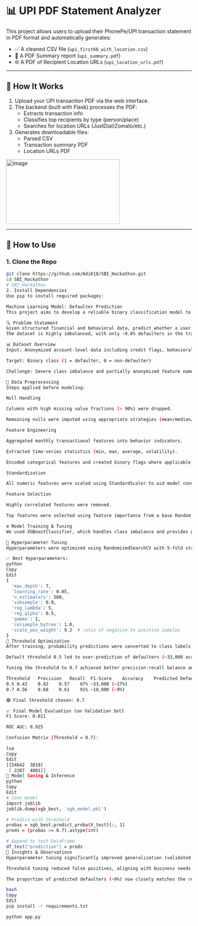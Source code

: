 # 📊 UPI PDF Statement Analyzer

This project allows users to upload their PhonePe/UPI transaction statement in PDF format and automatically generates:

- ✅ A cleaned CSV file (`upi_first60_with_location.csv`)
- 🧾 A PDF Summary report (`upi_summary.pdf`)
- 🌐 A PDF of Recipient Location URLs (`upi_location_urls.pdf`)

---

## 🔧 How It Works

1. Upload your UPI transaction PDF via the web interface.
2. The backend (built with Flask) processes the PDF:
   - Extracts transaction info
   - Classifies top recipients by type (person/place)
   - Searches for location URLs (JustDial/Zomato/etc.)
3. Generates downloadable files:
   - Parsed CSV
   - Transaction summary PDF
   - Location URLs PDF
     
<img width="308" height="175" alt="image" src="https://github.com/user-attachments/assets/84607998-e01a-4078-8ee3-8d4473fd61bd" />


---

## 🚀 How to Use

### 1. Clone the Repo

```bash
git clone https://github.com/AdiK10/SBI_Hackathon.git
cd SBI_Hackathon
# SBI_Hackathon
2. Install Dependencies
Use pip to install required packages:

Machine Learning Model: Defaulter Prediction
This project aims to develop a reliable binary classification model to predict whether a financial account is likely to default. The approach includes data cleaning, feature engineering, model training, hyperparameter tuning, and threshold optimization.

🔍 Problem Statement
Given structured financial and behavioral data, predict whether a user will default (1) or not (0).
The dataset is highly imbalanced, with only ~9.8% defaulters in the training data.

📊 Dataset Overview
Input: Anonymized account-level data including credit flags, behavioral summaries, transactional stats, and CRIF score bins.

Target: Binary class (1 = defaulter, 0 = non-defaulter)

Challenge: Severe class imbalance and partially anonymized feature names.

🧹 Data Preprocessing
Steps applied before modeling:

Null Handling

Columns with high missing value fractions (> 90%) were dropped.

Remaining nulls were imputed using appropriate strategies (mean/median/mode).

Feature Engineering

Aggregated monthly transactional features into behavior indicators.

Extracted time-series statistics (min, max, average, volatility).

Encoded categorical features and created binary flags where applicable.

Standardization

All numeric features were scaled using StandardScaler to aid model convergence.

Feature Selection

Highly correlated features were removed.

Top features were selected using feature importance from a base Random Forest classifier (via skbeast).

⚙️ Model Training & Tuning
We used XGBoostClassifier, which handles class imbalance and provides gradient boosting efficiency.

🔁 Hyperparameter Tuning
Hyperparameters were optimized using RandomizedSearchCV with 5-fold stratified cross-validation. Evaluation metric: F1-score.

✅ Best Hyperparameters:
python
Copy
Edit
{
  'max_depth': 7,
  'learning_rate': 0.05,
  'n_estimators': 500,
  'subsample': 0.8,
  'reg_lambda': 5,
  'reg_alpha': 0.5,
  'gamma': 1,
  'colsample_bytree': 1.0,
  'scale_pos_weight': 9.2  # ratio of negative to positive samples
}
🎯 Threshold Optimization
After training, probability predictions were converted to class labels using a tuned decision threshold.

Default threshold 0.5 led to over-prediction of defaulters (~33,000 accounts).

Tuning the threshold to 0.7 achieved better precision-recall balance and aligned predicted defaulter proportion with real-world data (~9%).

Threshold	Precision	Recall	F1-Score	Accuracy	Predicted Defaulters
0.5	0.43	0.82	0.57	87%	~33,000 (~17%)
0.7	0.56	0.68	0.61	91%	~18,000 (~9%)

🟢 Final threshold chosen: 0.7

📈 Final Model Evaluation (on Validation Set)
F1 Score: 0.611

ROC AUC: 0.925

Confusion Matrix (Threshold = 0.7):

lua
Copy
Edit
[[54642  3819]
 [ 2287  4801]]
💾 Model Saving & Inference
python
Copy
Edit
# Save model
import joblib
joblib.dump(xgb_best, 'xgb_model.pkl')

# Predict with threshold
probas = xgb_best.predict_proba(X_test)[:, 1]
preds = (probas >= 0.7).astype(int)

# Append to test DataFrame
df_test["prediction"] = preds
🧠 Insights & Observations
Hyperparameter tuning significantly improved generalization (validated via cross-validation).

Threshold tuning reduced false positives, aligning with business needs (fewer flagged accounts with higher confidence).

The proportion of predicted defaulters (~9%) now closely matches the real-world defaulter rate.

bash
Copy
Edit
pip install -r requirements.txt

python app.py
